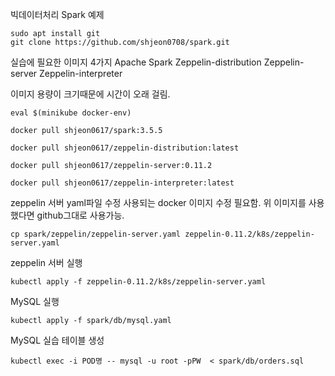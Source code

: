 빅데이터처리 Spark 예제

```
sudo apt install git
git clone https://github.com/shjeon0708/spark.git
```

실습에 필요한 이미지 4가지
Apache Spark
Zeppelin-distribution
Zeppelin-server
Zeppelin-interpreter

이미지 용량이 크기때문에 시간이 오래 걸림.
```
eval $(minikube docker-env)

docker pull shjeon0617/spark:3.5.5

docker pull shjeon0617/zeppelin-distribution:latest

docker pull shjeon0617/zeppelin-server:0.11.2

docker pull shjeon0617/zeppelin-interpreter:latest
```

zeppelin 서버 yaml파일 수정
사용되는 docker 이미지 수정 필요함.
위 이미지를 사용했다면 github그대로 사용가능.

```
cp spark/zeppelin/zeppelin-server.yaml zeppelin-0.11.2/k8s/zeppelin-server.yaml

```
zeppelin 서버 실행
```
kubectl apply -f zeppelin-0.11.2/k8s/zeppelin-server.yaml
```

MySQL 실행
```
kubectl apply -f spark/db/mysql.yaml

```

MySQL 실습 테이블 생성
```
kubectl exec -i POD명 -- mysql -u root -pPW  < spark/db/orders.sql
```
